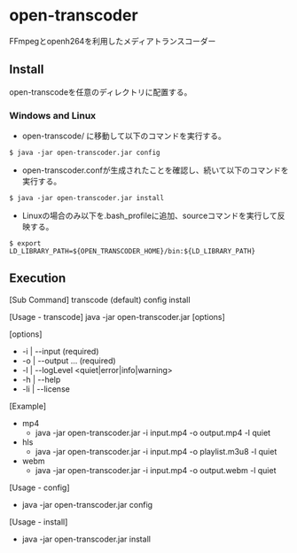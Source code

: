 open-transcoder
===============

FFmpegとopenh264を利用したメディアトランスコーダー

Install
--------

open-transcodeを任意のディレクトリに配置する。

### Windows and Linux

- open-transcode/ に移動して以下のコマンドを実行する。

~~~
$ java -jar open-transcoder.jar config
~~~

- open-transcoder.confが生成されたことを確認し、続いて以下のコマンドを実行する。

~~~
$ java -jar open-transcoder.jar install
~~~

- Linuxの場合のみ以下を.bash_profileに追加、sourceコマンドを実行して反映する。

~~~
$ export LD_LIBRARY_PATH=${OPEN_TRANSCODER_HOME}/bin:${LD_LIBRARY_PATH}
~~~

Execution
--------

[Sub Command]
transcode (default)
config
install

[Usage - transcode]
java -jar open-transcoder.jar [options]

[options]
*  -i  | --input  <file>    (required)
*  -o  | --output <file>... (required)
*  -l  | --logLevel <quiet|error|info|warning>
*  -h  | --help
*  -li | --license

[Example]
*  mp4
    *  java -jar open-transcoder.jar -i input.mp4 -o output.mp4 -l quiet
*  hls
    *  java -jar open-transcoder.jar -i input.mp4 -o playlist.m3u8 -l quiet
*  webm
    *  java -jar open-transcoder.jar -i input.mp4 -o output.webm -l quiet

[Usage - config]
*  java -jar open-transcoder.jar config

[Usage - install]
*  java -jar open-transcoder.jar install

